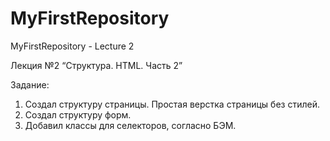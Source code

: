 # MyFirstRepository
MyFirstRepository - Lecture 2

Лекция №2 “Структура. HTML. Часть 2”

Задание:

1. Создал структуру страницы. Простая верстка страницы без стилей.
2. Создал структуру форм.
3. Добавил классы для селекторов, согласно БЭМ.
